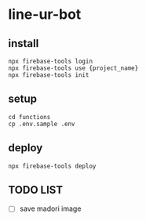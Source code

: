 # line-ur-bot

## install
```
npx firebase-tools login
npx firebase-tools use {project_name}
npx firebase-tools init
```

## setup
```
cd functions
cp .env.sample .env
```

## deploy
```
npx firebase-tools deploy
```

## TODO LIST
- [ ] save madori image
